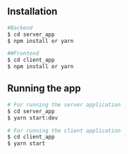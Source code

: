 ## Installation

```bash
#Backend
$ cd server_app
$ npm install or yarn
```
```bash
##Frontend
$ cd client_app
$ npm install or yarn

```

## Running the app

```bash
# For running the server application
$ cd server_app
$ yarn start:dev

# For running the client application
$ cd client_app
$ yarn start
```